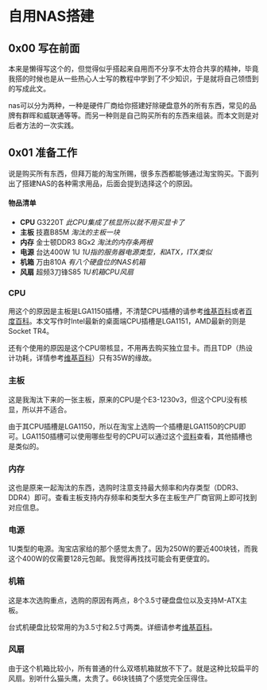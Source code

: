 # 自用NAS搭建

## 0x00 写在前面

本来是懒得写这个的，但觉得似乎搭起来自用而不分享不太符合共享的精神，毕竟我搭的时候也是从一些热心人士写的教程中学到了不少知识，于是就将自己领悟到的写成此文。

nas可以分为两种，一种是硬件厂商给你搭建好除硬盘意外的所有东西，常见的品牌有群晖和威联通等等。而另一种则是自己购买所有的东西来组装。而本文则是对后者方法的一次实践。

## 0x01 准备工作

说是购买所有东西，但拜万能的淘宝所赐，很多东西都能够通过淘宝购买。下面列出了搭建NAS的各种需求用品，后面会提到选择这个的原因。

#### 物品清单

* __CPU__  G3220T  				*此CPU集成了核显所以就不用买显卡了*
* __主板__ 技嘉B85M  			*淘汰的主板一块*
* __内存__ 金士顿DDR3 8Gx2		*淘汰的内存条两根*
* __电源__ 台达400W 1U			*1U指的服务器电源类型，和ATX，ITX类似*
* __机箱__ 万由810A				*有八个硬盘位的NAS机箱*
* __风扇__ 超频3刀锋S85			*1U机箱CPU风扇*

### CPU

用这个的原因是主板是LGA1150插槽，不清楚CPU插槽的请参考[维基百科](https://zh.wikipedia.org/wiki/CPU%E6%8F%92%E5%BA%A7)或者[百度百科](https://baike.baidu.com/item/CPU%E6%8E%A5%E5%8F%A3/10440387)。本文写作时Intel最新的桌面端CPU插槽是LGA1151，AMD最新的则是Socket TR4。

还有个使用的原因是这个CPU带核显，不用再去购买独立显卡。而且TDP（热设计功耗，详情参考[维基百科](https://en.wikipedia.org/wiki/Thermal_design_power)）只有35W的缘故。

### 主板

这是我淘汰下来的一张主板，原来的CPU是个E3-1230v3，但这个CPU没有核显，所以并不适合。

由于其CPU插槽是LGA1150，所以在淘宝上选购一个插槽是LGA1150的CPU即可。LGA1150插槽可以使用哪些型号的CPU可以通过这个[资料](http://www.cpu-world.com/Sockets/Socket_1150_LGA1150_H3.html)查看，其他插槽也是类似的。

### 内存

这也是原来一起淘汰的东西，选购时注意支持最大频率和内存类型（DDR3、DDR4）即可。查看主板支持内存频率和类型大多在主板生产厂商官网上即可找到对应信息。

### 电源

1U类型的电源。淘宝店家给的那个感觉太贵了。因为250W的要近400块钱，而我这个400W的仅需要128元包邮。我觉得再找找可能会有更便宜的。

### 机箱

这是本次选购重点，选购的原因有两点，8个3.5寸硬盘盘位以及支持M-ATX主板。

台式机硬盘比较常用的为3.5寸和2.5寸两类。详细请参考[维基百科](https://en.wikipedia.org/wiki/Hard_disk_drive)。

### 风扇

由于这个机箱比较小，所有普通的什么双塔机箱就放不下了。就是这种比较扁平的风扇。别听什么猫头鹰，太贵了。66块钱搞了个感觉完全压得住。